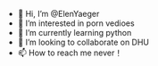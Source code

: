 - 👋 Hi, I’m @ElenYaeger
- 👀 I’m interested in porn vedioes
- 🌱 I’m currently learning python
- 💞️ I’m looking to collaborate on DHU
- 📫 How to reach me never！

<!---
ElenYaeger/ElenYaeger is a ✨ special ✨ repository because its `README.md` (this file) appears on your GitHub profile.
You can click the Preview link to take a look at your changes.
--->
